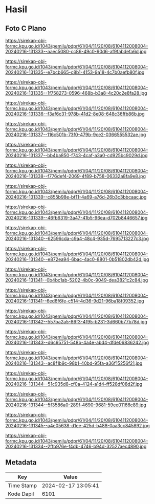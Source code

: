 # Hasil

## Foto C Plano

https://sirekap-obj-formc.kpu.go.id/1043/pemilu/pdpr/61/04/11/20/08/6104112008004-20240216-131333--aaec5080-cc86-49c0-90d6-af9fabdefa6d.jpg

https://sirekap-obj-formc.kpu.go.id/1043/pemilu/pdpr/61/04/11/20/08/6104112008004-20240216-131335--e7bcb665-c8b1-4153-9a18-4c7b0aefb80f.jpg

https://sirekap-obj-formc.kpu.go.id/1043/pemilu/pdpr/61/04/11/20/08/6104112008004-20240216-131335--1f758273-0596-468b-b3a8-4c20c2e8fa28.jpg

https://sirekap-obj-formc.kpu.go.id/1043/pemilu/pdpr/61/04/11/20/08/6104112008004-20240216-131336--f3af6c31-978b-41d2-8e08-648c36ffb86b.jpg

https://sirekap-obj-formc.kpu.go.id/1043/pemilu/pdpr/61/04/11/20/08/6104112008004-20240216-131337--116c501b-73f0-479b-9ce2-0366555532ae.jpg

https://sirekap-obj-formc.kpu.go.id/1043/pemilu/pdpr/61/04/11/20/08/6104112008004-20240216-131337--bb4ba850-f743-4caf-a3a0-cd925bc9029d.jpg

https://sirekap-obj-formc.kpu.go.id/1043/pemilu/pdpr/61/04/11/20/08/6104112008004-20240216-131338--f776def4-2069-4f89-b758-06332a8fa9e8.jpg

https://sirekap-obj-formc.kpu.go.id/1043/pemilu/pdpr/61/04/11/20/08/6104112008004-20240216-131339--c855b98e-bf11-4a69-a76d-26b3c3bbcaac.jpg

https://sirekap-obj-formc.kpu.go.id/1043/pemilu/pdpr/61/04/11/20/08/6104112008004-20240216-131339--46fb6319-3a47-41b5-96ea-d702b8446657.jpg

https://sirekap-obj-formc.kpu.go.id/1043/pemilu/pdpr/61/04/11/20/08/6104112008004-20240216-131340--62596cda-c9a4-48c4-935d-7695713227c3.jpg

https://sirekap-obj-formc.kpu.go.id/1043/pemilu/pdpr/61/04/11/20/08/6104112008004-20240216-131340--e872ea94-6bac-4ac0-8801-0b51802db42d.jpg

https://sirekap-obj-formc.kpu.go.id/1043/pemilu/pdpr/61/04/11/20/08/6104112008004-20240216-131341--0b4bc1ab-5202-4b0c-9049-dea3821c2c84.jpg

https://sirekap-obj-formc.kpu.go.id/1043/pemilu/pdpr/61/04/11/20/08/6104112008004-20240216-131341--6ed6f6fe-c514-4d36-9d21-96ba18f09352.jpg

https://sirekap-obj-formc.kpu.go.id/1043/pemilu/pdpr/61/04/11/20/08/6104112008004-20240216-131342--557ba2a5-86f3-4f95-b231-3d660b77b78d.jpg

https://sirekap-obj-formc.kpu.go.id/1043/pemilu/pdpr/61/04/11/20/08/6104112008004-20240216-131343--d6c95751-548b-4a4e-abd4-dfde06836242.jpg

https://sirekap-obj-formc.kpu.go.id/1043/pemilu/pdpr/61/04/11/20/08/6104112008004-20240216-131343--ac8f1b9c-98b1-40bd-95fa-a36f15256f21.jpg

https://sirekap-obj-formc.kpu.go.id/1043/pemilu/pdpr/61/04/11/20/08/6104112008004-20240216-131344--51c935d8-cf0a-4124-a1d4-ff528df08d2f.jpg

https://sirekap-obj-formc.kpu.go.id/1043/pemilu/pdpr/61/04/11/20/08/6104112008004-20240216-131344--5f3586a0-289f-4690-9681-59ee01166c89.jpg

https://sirekap-obj-formc.kpu.go.id/1043/pemilu/pdpr/61/04/11/20/08/6104112008004-20240216-131345--a4e05638-d1ee-425d-b488-0aa3cc845892.jpg

https://sirekap-obj-formc.kpu.go.id/1043/pemilu/pdpr/61/04/11/20/08/6104112008004-20240216-131334--2ffb976e-f4db-4746-b94d-32527aec4890.jpg


## Metadata

| Key        | Value               |
| ---------- | ------------------- |
| Time Stamp | 2024-02-17 13:05:41 |
| Kode Dapil | 6101                |




